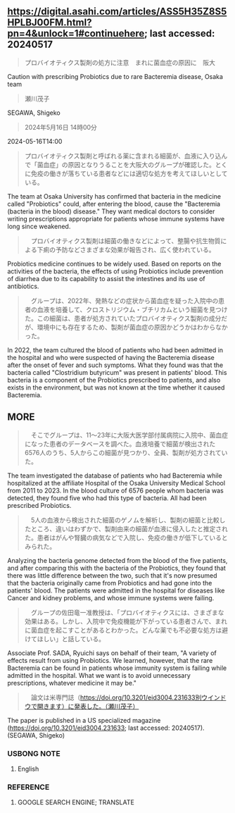 ## https://digital.asahi.com/articles/ASS5H35Z8S5HPLBJ00FM.html?pn=4&unlock=1#continuehere; last accessed: 20240517

> プロバイオティクス製剤の処方に注意　まれに菌血症の原因に　阪大

Caution with prescribing Probiotics due to rare Bacteremia disease, Osaka team

> 瀬川茂子

SEGAWA, Shigeko

> 2024年5月16日 14時00分

2024-05-16T14:00

> プロバイオティクス製剤と呼ばれる薬に含まれる細菌が、血液に入り込んで「菌血症」の原因となりうることを大阪大のグループが確認した。とくに免疫の働きが落ちている患者などには適切な処方を考えてほしいとしている。

The team at Osaka University has confirmed that bacteria in the medicine called "Probiotics" could, after entering the blood, cause the "Bacteremia (bacteria in the blood) disease." They want medical doctors to consider writing prescriptions appropriate for patients whose immune systems have long since weakened.

>　プロバイオティクス製剤は細菌の働きなどによって、整腸や抗生物質による下痢の予防などさまざまな効果が報告され、広く使われている。

Probiotics medicine continues to be widely used. Based on reports on the activities of the bacteria, the effects of using Probiotics include prevention of diarrhea due to its capability to assist the intestines and its use of antibiotics.  

>　グループは、2022年、発熱などの症状から菌血症を疑った入院中の患者の血液を培養して、クロストリジウム・ブチリカムという細菌を見つけた。この細菌は、患者が処方されていたプロバイオティクス製剤の成分だが、環境中にも存在するため、製剤が菌血症の原因かどうかはわからなかった。

In 2022, the team cultured the blood of patients who had been admitted in the hospital and who were suspected of having the Bacteremia disease after the onset of fever and such symptoms. What they found was that the bacteria called "Clostridium butyricum" was present in patients' blood. This bacteria is a component of the Probiotics prescribed to patients, and also exists in the environment, but was not known at the time whether it caused Bacteremia.

## MORE

>　そこでグループは、11～23年に大阪大医学部付属病院に入院中、菌血症になった患者のデータベースを調べた。血液培養で細菌が検出された6576人のうち、5人からこの細菌が見つかり、全員、製剤が処方されていた。

The team investigated the database of patients who had Bacteremia while hospitalized at the affiliate Hospital of the Osaka University Medical School from 2011 to 2023. In the blood culture of 6576 people whom bacteria was detected, they found five who had this type of bacteria. All had been prescribed Probiotics. 

>　5人の血液から検出された細菌のゲノムを解析し、製剤の細菌と比較したところ、違いはわずかで、製剤由来の細菌が血液に侵入したと推定された。患者はがんや腎臓の病気などで入院し、免疫の働きが低下しているとみられた。

Analyzing the bacteria genome detected from the blood of the five patients, and after comparing this with the bacteria of the Probiotics, they found that there was little difference between the two, such that it's now presumed that the bacteria originally came from Probiotics and had gone into the patients' blood. The patients were admitted in the hospital for diseases like Cancer and kidney problems, and whose immune systems were failing.

>　グループの佐田竜一准教授は、「プロバイオティクスには、さまざまな効果はある。しかし、入院中で免疫機能が下がっている患者さんで、まれに菌血症を起こすことがあるとわかった。どんな薬でも不必要な処方は避けてほしい」と話している。

Associate Prof. SADA, Ryuichi says on behalf of their team, "A variety of effects result from using Probiotics. We learned, however, that the rare Bacteremia can be found in patients whose immunity system is failing while admitted in the hospital. What we want is to avoid unnecessary prescriptions, whatever medicine it may be."

>　論文は米専門誌（https://doi.org/10.3201/eid3004.231633別ウインドウで開きます）に発表した。（瀬川茂子）

The paper is published in a US specialized magazine (https://doi.org/10.3201/eid3004.231633; last accessed: 20240517). (SEGAWA, Shigeko)

### USBONG NOTE

1) English

### REFERENCE

1) GOOGLE SEARCH ENGINE; TRANSLATE

